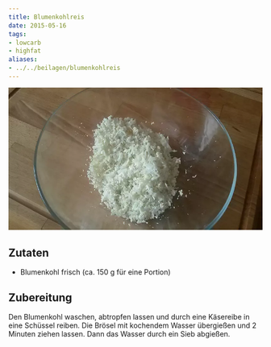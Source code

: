 ```yaml
---
title: Blumenkohlreis
date: 2015-05-16
tags:
- lowcarb
- highfat
aliases:
- ../../beilagen/blumenkohlreis
---
```


![](/img/blumenkohlreis.webp)
## Zutaten
- Blumenkohl frisch (ca. 150 g für eine Portion)

## Zubereitung
Den Blumenkohl waschen, abtropfen lassen und durch eine Käsereibe in eine Schüssel reiben. Die Brösel mit kochendem Wasser übergießen und 2 Minuten ziehen lassen. Dann das Wasser durch ein Sieb abgießen.
